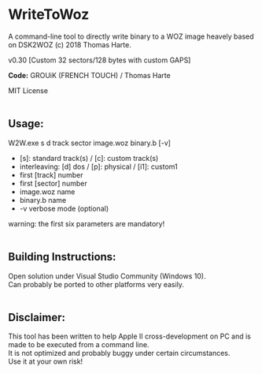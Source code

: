 # WriteToWoz

A command-line tool to directly write binary to a WOZ image heavely based on DSK2WOZ (c) 2018 Thomas Harte.

v0.30
[Custom 32 sectors/128 bytes with custom GAPS]

**Code:** GROUiK (FRENCH TOUCH) / Thomas Harte


MIT License
<br/>
<br/>
## Usage:

W2W.exe s d track sector image.woz binary.b [-v]

- [s]: standard track(s) / [c]: custom track(s)
- interleaving: [d] dos / [p]: physical / [i1]: custom1
- first [track] number
- first [sector] number
- image.woz name
- binary.b name
- -v verbose mode (optional)

warning: the first six parameters are mandatory! 
<br/>
<br/>
## Building Instructions:

Open solution under Visual Studio Community (Windows 10).  
Can probably be ported to other platforms very easily.
<br/>
<br/>
## Disclaimer:

This tool has been written to help Apple II cross-development on PC and is made to be executed from a command line.   
It is not optimized and probably buggy under certain circumstances.  
Use it at your own risk!